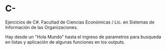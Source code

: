 # C-
Ejercicios de C#. Facultad de Ciencias Económicas / Lic. en Sistemas de Información de las Organizaciones. 

Hay desde un "Hola Mundo" hasta el ingreso de parametros para busqueda en listas y aplicación de algunas funciones en los outputs.
